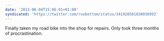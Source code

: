 ```yaml
---
date: '2013-06-04T15:06:01+01:00'
syndicated: 'https://twitter.com/roobottom/status/341928581838036992'
---
```

Finally taken my road bike into the shop for repairs. Only took three months of procrastination.
